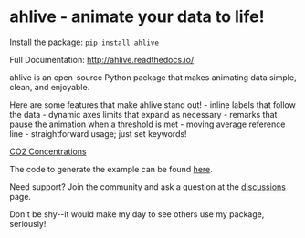 ahlive - animate your data to life!
====================================

Install the package:
    ``pip install ahlive``

Full Documentation:
    http://ahlive.readthedocs.io/

ahlive is an open-source Python package that makes animating data simple, clean, and enjoyable.

Here are some features that make ahlive stand out!
    - inline labels that follow the data
    - dynamic axes limits that expand as necessary
    - remarks that pause the animation when a threshold is met
    - moving average reference line
    - straightforward usage; just set keywords!

[CO2 Concentrations](https://raw.githubusercontent.com/ahuang11/ahlive/main/docs/source/_static/co2_concentrations.gif)

The code to generate the example can be found [here](https://ahlive.readthedocs.io/en/main/introductions/quick_start.html).

Need support? Join the community and ask a question at the [discussions](https://github.com/ahuang11/ahlive/discussions) page.

Don't be shy--it would make my day to see others use my package, seriously!
